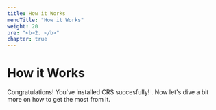 ```yaml
---
title: How it Works
menuTitle: "How it Works"
weight: 20 
pre: "<b>2. </b>"
chapter: true
---
```


# How it Works

Congratulations! You've installed CRS succesfully! <i class="fas fa-shield-alt"></i>. Now let's dive a bit more on how to get the most from it.
